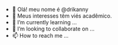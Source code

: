 - 👋 Olá! meu nome é @drikanny
- 👀 Meus interesses têm viés acadêmico.
- 🌱 I’m currently learning ...
- 💞️ I’m looking to collaborate on ...
- 📫 How to reach me ...

<!---
drikanny/drikanny is a ✨ special ✨ repository because its `README.md` (this file) appears on your GitHub profile.
You can click the Preview link to take a look at your changes.
--->
